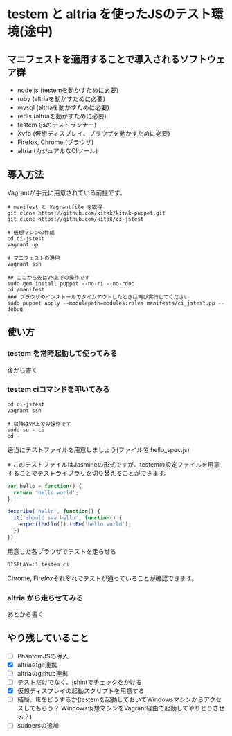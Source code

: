 # testem と altria を使ったJSのテスト環境(途中)

## マニフェストを適用することで導入されるソフトウェア群
- node.js (testemを動かすために必要)
- ruby (altriaを動かすために必要)
- mysql (altriaを動かすために必要)
- redis (altriaを動かすために必要)
- testem (jsのテストランナー)
- Xvfb (仮想ディスプレイ、ブラウザを動かすために必要)
- Firefox, Chrome (ブラウザ)
- altria (カジュアルなCIツール)

## 導入方法 
Vagrantが手元に用意されている前提です。
```
# manifest と Vagrantfile を取得
git clone https://github.com/kitak/kitak-puppet.git
git clone https://github.com/kitak/ci-jstest

# 仮想マシンの作成
cd ci-jstest
vagrant up

# マニフェストの適用
vagrant ssh

## ここから先はVM上での操作です
sudo gem install puppet --no-ri --no-rdoc 
cd /manifest
### ブラウザのインストールでタイムアウトしたときは再び実行してください
sudo puppet apply --modulepath=modules:roles manifests/ci_jstest.pp --debug
```

## 使い方
### testem を常時起動して使ってみる
後から書く

### testem ciコマンドを叩いてみる
```
cd ci-jstest
vagrant ssh

# 以降はVM上での操作です
sudo su - ci
cd ~
```

適当にテストファイルを用意しましょう(ファイル名 hello_spec.js)

※ このテストファイルはJasmineの形式ですが、testemの設定ファイルを用意することでテストライブラリを切り替えることができます。
```javascript
var hello = function() {
  return 'hello world';
};

describe('hello', function() {
  it('should say hello', function() {
    expect(hello()).toBe('hello world');
  })  
});
```

用意した各ブラウザでテストを走らせる
```
DISPLAY=:1 testem ci
```

Chrome, Firefoxそれぞれでテストが通っていることが確認できます。

### altria から走らせてみる
あとから書く

## やり残していること 
- [ ] PhantomJSの導入
- [x] altriaのgit連携
- [ ] altriaのgithub連携
- [ ] テストだけでなく、jshintでチェックをかける
- [x] 仮想ディスプレイの起動スクリプトを用意する 
- [ ] 結局、IEをどうするか(testemを起動しておいてWindowsマシンからアクセスしてもらう？ Windows仮想マシンをVagrant経由で起動してやりとりさせる？)
- [ ] sudoersの追加
